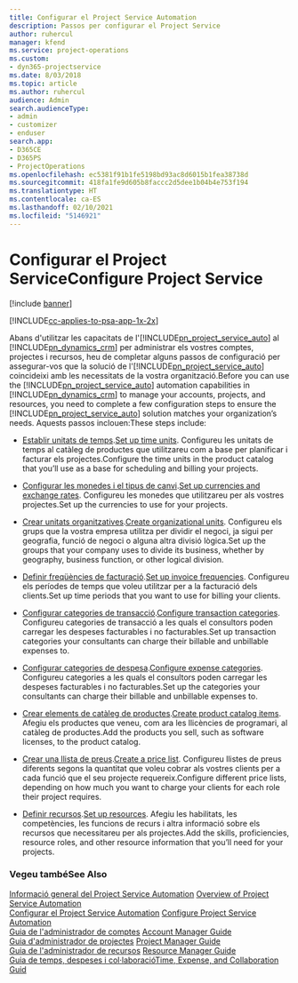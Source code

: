 ```yaml
---
title: Configurar el Project Service Automation
description: Passos per configurar el Project Service
author: ruhercul
manager: kfend
ms.service: project-operations
ms.custom:
- dyn365-projectservice
ms.date: 8/03/2018
ms.topic: article
ms.author: ruhercul
audience: Admin
search.audienceType:
- admin
- customizer
- enduser
search.app:
- D365CE
- D365PS
- ProjectOperations
ms.openlocfilehash: ec5381f91b1fe5198bd93ac8d6015b1fea38738d
ms.sourcegitcommit: 418fa1fe9d605b8faccc2d5dee1b04b4e753f194
ms.translationtype: HT
ms.contentlocale: ca-ES
ms.lasthandoff: 02/10/2021
ms.locfileid: "5146921"
---
```

# <a name="configure-project-service"></a><span data-ttu-id="90137-103">Configurar el Project Service</span><span class="sxs-lookup"><span data-stu-id="90137-103">Configure Project Service</span></span>

[!include [banner](../includes/psa-now-project-operations.md)]

[!INCLUDE[cc-applies-to-psa-app-1x-2x](../includes/cc-applies-to-psa-app-1x-2x.md)]

<span data-ttu-id="90137-104">Abans d'utilitzar les capacitats de l'[!INCLUDE[pn_project_service_auto](../includes/pn-project-service-auto.md)] al [!INCLUDE[pn_dynamics_crm](../includes/pn-dynamics-crm.md)] per administrar els vostres comptes, projectes i recursos, heu de completar alguns passos de configuració per assegurar-vos que la solució de l'[!INCLUDE[pn_project_service_auto](../includes/pn-project-service-auto.md)] coincideixi amb les necessitats de la vostra organització.</span><span class="sxs-lookup"><span data-stu-id="90137-104">Before you can use the [!INCLUDE[pn_project_service_auto](../includes/pn-project-service-auto.md)] automation capabilities in [!INCLUDE[pn_dynamics_crm](../includes/pn-dynamics-crm.md)] to manage your accounts, projects, and resources, you need to complete a few configuration steps to ensure the [!INCLUDE[pn_project_service_auto](../includes/pn-project-service-auto.md)] solution matches your organization’s needs.</span></span> <span data-ttu-id="90137-105">Aquests passos inclouen:</span><span class="sxs-lookup"><span data-stu-id="90137-105">These steps include:</span></span>  
  
-   <span data-ttu-id="90137-106">[Establir unitats de temps](../psa/set-up-time-units.md).</span><span class="sxs-lookup"><span data-stu-id="90137-106">[Set up time units](../psa/set-up-time-units.md).</span></span> <span data-ttu-id="90137-107">Configureu les unitats de temps al catàleg de productes que utilitzareu com a base per planificar i facturar els projectes.</span><span class="sxs-lookup"><span data-stu-id="90137-107">Configure the time units in the product catalog that you’ll use as a base for scheduling and billing your projects.</span></span>  
  
-   <span data-ttu-id="90137-108">[Configurar les monedes i el tipus de canvi](../psa/set-up-currencies-exchange-rates.md).</span><span class="sxs-lookup"><span data-stu-id="90137-108">[Set up currencies and exchange rates](../psa/set-up-currencies-exchange-rates.md).</span></span> <span data-ttu-id="90137-109">Configureu les monedes que utilitzareu per als vostres projectes.</span><span class="sxs-lookup"><span data-stu-id="90137-109">Set up the currencies to use for your projects.</span></span>  
  
-   <span data-ttu-id="90137-110">[Crear unitats organitzatives](../psa/create-organizational-units.md).</span><span class="sxs-lookup"><span data-stu-id="90137-110">[Create organizational units](../psa/create-organizational-units.md).</span></span> <span data-ttu-id="90137-111">Configureu els grups que la vostra empresa utilitza per dividir el negoci, ja sigui per geografia, funció de negoci o alguna altra divisió lògica.</span><span class="sxs-lookup"><span data-stu-id="90137-111">Set up the groups that your company uses to divide its business, whether by geography, business function, or other logical division.</span></span>  
  
-   <span data-ttu-id="90137-112">[Definir freqüències de facturació](../psa/set-up-invoice-frequencies.md).</span><span class="sxs-lookup"><span data-stu-id="90137-112">[Set up invoice frequencies](../psa/set-up-invoice-frequencies.md).</span></span> <span data-ttu-id="90137-113">Configureu els períodes de temps que voleu utilitzar per a la facturació dels clients.</span><span class="sxs-lookup"><span data-stu-id="90137-113">Set up time periods that you want to use for billing your clients.</span></span>  
  
-   <span data-ttu-id="90137-114">[Configurar categories de transacció](../psa/configure-transaction-categories.md).</span><span class="sxs-lookup"><span data-stu-id="90137-114">[Configure transaction categories](../psa/configure-transaction-categories.md).</span></span> <span data-ttu-id="90137-115">Configureu categories de transacció a les quals el consultors poden carregar les despeses facturables i no facturables.</span><span class="sxs-lookup"><span data-stu-id="90137-115">Set up transaction categories your consultants can charge their billable and unbillable expenses to.</span></span>  
  
-   <span data-ttu-id="90137-116">[Configurar categories de despesa](../psa/configure-expense-categories.md).</span><span class="sxs-lookup"><span data-stu-id="90137-116">[Configure expense categories](../psa/configure-expense-categories.md).</span></span> <span data-ttu-id="90137-117">Configureu categories a les quals el consultors poden carregar les despeses facturables i no facturables.</span><span class="sxs-lookup"><span data-stu-id="90137-117">Set up the categories your consultants can charge their billable and unbillable expenses to.</span></span>  
  
-   <span data-ttu-id="90137-118">[Crear elements de catàleg de productes](../psa/create-product-catalog-items.md).</span><span class="sxs-lookup"><span data-stu-id="90137-118">[Create product catalog items](../psa/create-product-catalog-items.md).</span></span> <span data-ttu-id="90137-119">Afegiu els productes que veneu, com ara les llicències de programari, al catàleg de productes.</span><span class="sxs-lookup"><span data-stu-id="90137-119">Add the products you sell, such as software licenses, to the product catalog.</span></span>  
  
-   <span data-ttu-id="90137-120">[Crear una llista de preus](../psa/create-price-list.md).</span><span class="sxs-lookup"><span data-stu-id="90137-120">[Create a price list](../psa/create-price-list.md).</span></span> <span data-ttu-id="90137-121">Configureu llistes de preus diferents segons la quantitat que voleu cobrar als vostres clients per a cada funció que el seu projecte requereix.</span><span class="sxs-lookup"><span data-stu-id="90137-121">Configure different price lists, depending on how much you want to charge your clients for each role their project requires.</span></span>  
  
-   <span data-ttu-id="90137-122">[Definir recursos](../psa/set-up-resources.md).</span><span class="sxs-lookup"><span data-stu-id="90137-122">[Set up resources](../psa/set-up-resources.md).</span></span> <span data-ttu-id="90137-123">Afegiu les habilitats, les competències, les funcions de recurs i altra informació sobre els recursos que necessitareu per als projectes.</span><span class="sxs-lookup"><span data-stu-id="90137-123">Add the skills, proficiencies, resource roles, and other resource information that you’ll need for your projects.</span></span>  
  
### <a name="see-also"></a><span data-ttu-id="90137-124">Vegeu també</span><span class="sxs-lookup"><span data-stu-id="90137-124">See Also</span></span>  
 <span data-ttu-id="90137-125">[Informació general del Project Service Automation](../psa/overview.md) </span><span class="sxs-lookup"><span data-stu-id="90137-125">[Overview of Project Service Automation](../psa/overview.md) </span></span>  
 <span data-ttu-id="90137-126">[Configurar el Project Service Automation](../psa/configure.md) </span><span class="sxs-lookup"><span data-stu-id="90137-126">[Configure Project Service Automation](../psa/configure.md) </span></span>  
 <span data-ttu-id="90137-127">[Guia de l'administrador de comptes](../psa/account-manager-guide.md) </span><span class="sxs-lookup"><span data-stu-id="90137-127">[Account Manager Guide](../psa/account-manager-guide.md) </span></span>  
 <span data-ttu-id="90137-128">[Guia d'administrador de projectes](../psa/project-manager-guide.md) </span><span class="sxs-lookup"><span data-stu-id="90137-128">[Project Manager Guide](../psa/project-manager-guide.md) </span></span>  
 <span data-ttu-id="90137-129">[Guia de l'administrador de recursos](../psa/resource-manager-guide.md) </span><span class="sxs-lookup"><span data-stu-id="90137-129">[Resource Manager Guide](../psa/resource-manager-guide.md) </span></span>  
 [<span data-ttu-id="90137-130">Guia de temps, despeses i col·laboració</span><span class="sxs-lookup"><span data-stu-id="90137-130">Time, Expense, and Collaboration Guid</span></span>](../psa/time-expense-collaboration-guide.md)
